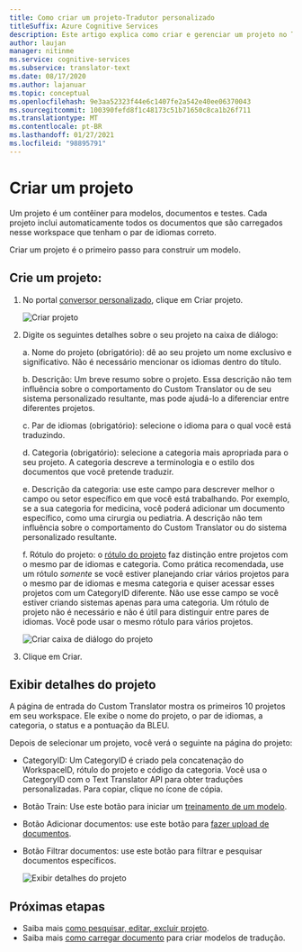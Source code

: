 ```yaml
---
title: Como criar um projeto-Tradutor personalizado
titleSuffix: Azure Cognitive Services
description: Este artigo explica como criar e gerenciar um projeto no Tradutor personalizado de serviços cognitivas do Azure.
author: laujan
manager: nitinme
ms.service: cognitive-services
ms.subservice: translator-text
ms.date: 08/17/2020
ms.author: lajanuar
ms.topic: conceptual
ms.openlocfilehash: 9e3aa52323f44e6c1407fe2a542e40ee06370043
ms.sourcegitcommit: 100390fefd8f1c48173c51b71650c8ca1b26f711
ms.translationtype: MT
ms.contentlocale: pt-BR
ms.lasthandoff: 01/27/2021
ms.locfileid: "98895791"
---
```

# <a name="create-a-project"></a>Criar um projeto

Um projeto é um contêiner para modelos, documentos e testes. Cada projeto inclui automaticamente todos os documentos que são carregados nesse workspace que tenham o par de idiomas correto.

Criar um projeto é o primeiro passo para construir um modelo.

## <a name="create-a-project"></a>Crie um projeto:

1.  No portal [conversor personalizado](https://portal.customtranslator.azure.ai), clique em Criar projeto.

    ![Criar projeto](media/how-to/how-to-create-project.png)

2.  Digite os seguintes detalhes sobre o seu projeto na caixa de diálogo:

    a.  Nome do projeto (obrigatório): dê ao seu projeto um nome exclusivo e significativo. Não é necessário mencionar os idiomas dentro do título.

    b.  Descrição: Um breve resumo sobre o projeto. Essa descrição não tem influência sobre o comportamento do Custom Translator ou de seu sistema personalizado resultante, mas pode ajudá-lo a diferenciar entre diferentes projetos.

    c.  Par de idiomas (obrigatório): selecione o idioma para o qual você está traduzindo.

    d.  Categoria (obrigatório): selecione a categoria mais apropriada para o seu projeto. A categoria descreve a terminologia e o estilo dos documentos que você pretende traduzir.

    e.  Descrição da categoria: use este campo para descrever melhor o campo ou setor específico em que você está trabalhando. Por exemplo, se a sua categoria for medicina, você poderá adicionar um documento específico, como uma cirurgia ou pediatria. A descrição não tem influência sobre o comportamento do Custom Translator ou do sistema personalizado resultante.

    f.  Rótulo do projeto: o [rótulo do projeto](workspace-and-project.md#project-labels) faz distinção entre projetos com o mesmo par de idiomas e categoria. Como prática recomendada, use um rótulo *somente* se você estiver planejando criar vários projetos para o mesmo par de idiomas e mesma categoria e quiser acessar esses projetos com um CategoryID diferente. Não use esse campo se você estiver criando sistemas apenas para uma categoria. Um rótulo de projeto não é necessário e não é útil para distinguir entre pares de idiomas. Você pode usar o mesmo rótulo para vários projetos.

    ![Criar caixa de diálogo do projeto](media/how-to/how-to-create-project-dialog.png)

3.  Clique em Criar. 

## <a name="view-project-details"></a>Exibir detalhes do projeto

A página de entrada do Custom Translator mostra os primeiros 10 projetos em seu workspace. Ele exibe o nome do projeto, o par de idiomas, a categoria, o status e a pontuação da BLEU.

Depois de selecionar um projeto, você verá o seguinte na página do projeto:

- CategoryID: Um CategoryID é criado pela concatenação do WorkspaceID, rótulo do projeto e código da categoria. Você usa o CategoryID com o Text Translator API para obter traduções personalizadas. Para copiar, clique no ícone de cópia.

- Botão Train: Use este botão para iniciar um [treinamento de um modelo](how-to-train-model.md).

- Botão Adicionar documentos: use este botão para [fazer upload de documentos](how-to-upload-document.md).

- Botão Filtrar documentos: use este botão para filtrar e pesquisar documentos específicos.

    ![Exibir detalhes do projeto](media/how-to/how-to-view-project.png)

## <a name="next-steps"></a>Próximas etapas

- Saiba mais [como pesquisar, editar, excluir projeto](how-to-search-edit-delete-projects.md).
- Saiba mais [como carregar documento](how-to-upload-document.md) para criar modelos de tradução.

